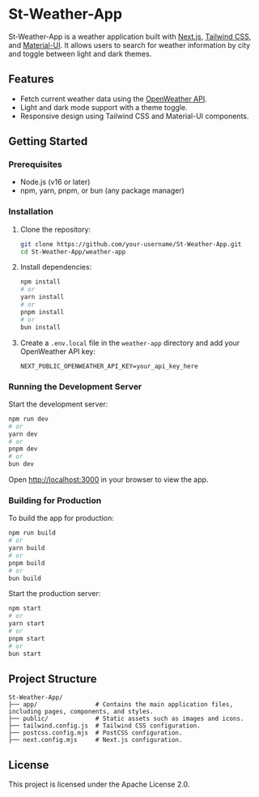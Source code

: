 # St-Weather-App

St-Weather-App is a weather application built with [Next.js](https://nextjs.org), [Tailwind CSS](https://tailwindcss.com), and [Material-UI](https://mui.com). It allows users to search for weather information by city and toggle between light and dark themes.

## Features

- Fetch current weather data using the [OpenWeather API](https://openweathermap.org/api).
- Light and dark mode support with a theme toggle.
- Responsive design using Tailwind CSS and Material-UI components.

## Getting Started

### Prerequisites

- Node.js (v16 or later)
- npm, yarn, pnpm, or bun (any package manager)

### Installation

1. Clone the repository:

   ```bash
   git clone https://github.com/your-username/St-Weather-App.git
   cd St-Weather-App/weather-app
   ```

2. Install dependencies:

   ```bash
   npm install
   # or
   yarn install
   # or
   pnpm install
   # or
   bun install
   ```

3. Create a `.env.local` file in the `weather-app` directory and add your OpenWeather API key:

   ```env
   NEXT_PUBLIC_OPENWEATHER_API_KEY=your_api_key_here
   ```

### Running the Development Server

Start the development server:

```bash
npm run dev
# or
yarn dev
# or
pnpm dev
# or
bun dev
```

Open [http://localhost:3000](http://localhost:3000) in your browser to view the app.

### Building for Production

To build the app for production:

```bash
npm run build
# or
yarn build
# or
pnpm build
# or
bun build
```

Start the production server:

```bash
npm start
# or
yarn start
# or
pnpm start
# or
bun start
```

## Project Structure

```
St-Weather-App/
├── app/                # Contains the main application files, including pages, components, and styles.
├── public/             # Static assets such as images and icons.
├── tailwind.config.js  # Tailwind CSS configuration.
├── postcss.config.mjs  # PostCSS configuration.
├── next.config.mjs     # Next.js configuration.
```

## License

This project is licensed under the Apache License 2.0.

